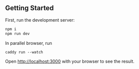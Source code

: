 ## Getting Started

First, run the development server:

```bash
npm i
npm run dev
```

In parallel browser, run

```
caddy run --watch
```

Open [http://localhost:3000](http://localhost:3000) with your browser to see the result.
